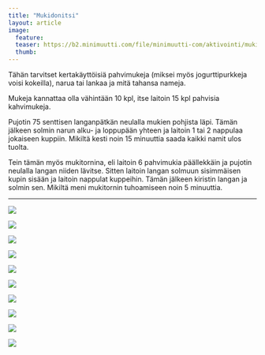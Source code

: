 ```yaml
---
title: "Mukidonitsi"
layout: article
image:
  feature:
  teaser: https://b2.minimuutti.com/file/minimuutti-com/aktivointi/mukidonitsi/DSC38826-245px.jpg
  thumb:
---
```


Tähän tarvitset kertakäyttöisiä pahvimukeja (miksei myös jogurttipurkkeja voisi kokeilla), narua tai lankaa ja mitä tahansa nameja.

Mukeja kannattaa olla vähintään 10 kpl, itse laitoin 15 kpl pahvisia kahvimukeja.

Pujotin 75 senttisen langanpätkän neulalla mukien pohjista läpi. Tämän jälkeen solmin narun alku- ja loppupään yhteen ja laitoin 1 tai 2 nappulaa jokaiseen kuppiin. Mikiltä kesti noin 15 minuuttia saada kaikki namit ulos tuolta.

Tein tämän myös mukitornina, eli laitoin 6 pahvimukia päällekkäin ja pujotin neulalla langan niiden lävitse. Sitten laitoin langan solmuun sisimmäisen kupin sisään ja laitoin nappulat kuppeihin. Tämän jälkeen kiristin langan ja solmin sen. Mikiltä meni mukitornin tuhoamiseen noin 5 minuuttia.

---

![](https://b2.minimuutti.com/file/minimuutti-com/aktivointi/mukidonitsi/DSC38826-800px.jpg)

![](https://b2.minimuutti.com/file/minimuutti-com/aktivointi/mukidonitsi/DSC38828-800px.jpg)

![](https://b2.minimuutti.com/file/minimuutti-com/aktivointi/mukidonitsi/DSC38847-800px.jpg)

![](https://b2.minimuutti.com/file/minimuutti-com/aktivointi/mukidonitsi/DSC38923-800px.jpg)

![](https://b2.minimuutti.com/file/minimuutti-com/aktivointi/mukidonitsi/DSC38964-800px.jpg)

![](https://b2.minimuutti.com/file/minimuutti-com/aktivointi/mukidonitsi/DSC39079-800px.jpg)

![](https://b2.minimuutti.com/file/minimuutti-com/aktivointi/mukidonitsi/DSC39125-800px.jpg)

![](https://b2.minimuutti.com/file/minimuutti-com/aktivointi/mukidonitsi/DSC40762-800px.jpg)

![](https://b2.minimuutti.com/file/minimuutti-com/aktivointi/mukidonitsi/DSC40773-800px.jpg)

![](https://b2.minimuutti.com/file/minimuutti-com/aktivointi/mukidonitsi/DSC40815-800px.jpg)
